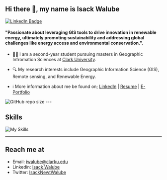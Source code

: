 
## **Hi there 👋, my name is Isack Walube**

[![LinkedIn Badge](https://img.shields.io/badge/My-LinkedIn-blue)](https://www.linkedin.com/in/isack-walube-458876217/)


#### **"Passionate about leveraging GIS tools to drive innovation in renewable energy, ultimately promoting sustainability and addressing global challenges like energy access and environmental conservation.".** 
+ 🧑‍🎓 I am a second-year student pursuing masters in Geographic Infromation Sciences at [Clark University](https://www.clarku.edu/departments/geography/).


+ 🔍 My research interests include Geographic Information Science (GIS), Remote sensing, and Renewable Energy. 

+ ℹ️ More information about me be found on; [LinkedIn](https://www.linkedin.com/in/isack-walube-458876217) | [Resume](https://walubeisack.github.io/Documents/Isack_Walube_Resume.pdf) | [E-Portfolio](https://walubeisack.weebly.com/)
<img alt="GitHub repo size" src="https://img.shields.io/github/repo-size/walubeisack/gisiw">
---

## **Skills**

![My Skills](https://skillicons.dev/icons?i=js,py,r,mysql)




---

## Reach me at
- Email: [iwalube@clarku.edu](mailto:iwalube@clarku.edu)<br />
- Linkedin: [Isack Walube](https://www.linkedin.com/in/isack-walube-458876217)<br />
- Twitter: [IsackNewtWalube](https://x.com/IsaacNewtWalube)<br />








